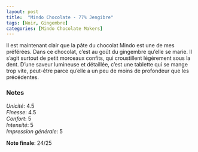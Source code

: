 ```yaml
---
layout: post
title:  "Mindo Chocolate - 77% Jengibre"
tags: [Noir, Gingembre] 
categories: [Mindo Chocolate Makers]
---
```


Il est maintenant clair que la pâte du chocolat Mindo est une de mes préférées. Dans ce chocolat, c’est au goût du gingembre qu’elle se marie. Il s’agit surtout de petit morceaux confits, qui croustillent légèrement sous la dent. D’une saveur lumineuse et détaillée, c’est une tablette qui se mange trop vite, peut-être parce qu’elle a un peu de moins de profondeur que les précédentes.

### Notes

_Unicité_: 4.5  
_Finesse_: 4.5  
_Confort_: 5  
_Intensité_: 5  
_Impression générale_: 5

**Note finale**: 24/25